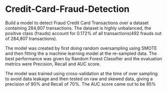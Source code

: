 # Credit-Card-Fraud-Detection
Build a model to detect Fraud Credit Card Transactions over a dataset containing 284,807 transactions. The dataset is highly unbalanced, the positive class (frauds) account for 0.172% of all transactions(492 frauds out of 284,807 transactions). 

The model was created by first doing random oversampling using SMOTE and then fitting the a machine learning model at the re-sampled data. The best performance was given by Random Forest Classifier and the evaluation metrics were Precision, Recall and AUC score. 

The model was trained using cross-validation at the time of over sampling to avoid data leakage and then tested on raw and skewed data, giving a precision of 90% and Recall of 70%. The AUC score came out to be 85%
